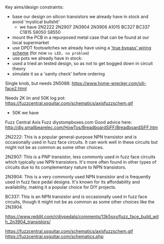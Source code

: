 

Key aims/design constraints:

- base our design on silicon transistors we already have in stock and avoid 'mystical bullshit'
	- we have 2N2222 2N2907 2N3904 2N3906 A1015 BC327 BC337 C1815 S8050 S8550
- mount the PCB in a repurposed metal case that can be found at our local supermarket
- use DPDT footswitches we already have using a ['true bypass' wiring scheme](https://stinkfoot.se/archives/2233) (for now `no LED, no problem`)
- use pots we already have in stock: 
- used a tried an tested design, so as not to get bogged down in circuit theory
- simulate it as a 'sanity check' before ordering


Single knob, but needs 2N5088: https://www.home-wrecker.com/sili-face2.html


Needs 2K lin and 50K log pot: https://fuzzcentral.ssguitar.com/schematics/axisfuzzschem.gif
- 50K we have


Fuzz Central
Axis Fuzz
diystompboxes.com
Good advice here: http://diy.smallbearelec.com/HowTos/BreadboardSiFF/BreadboardSiFF.htm

2N2222: This is a popular general-purpose NPN transistor and is occasionally used in fuzz face circuits. It can work well in these circuits but might not be as common as some other choices.

2N2907: This is a PNP transistor, less commonly used in fuzz face circuits which typically use NPN transistors. It's more often found in other types of circuits due to its complementary nature to NPN transistors.

2N3904: This is a very commonly used NPN transistor and is frequently used in fuzz face pedal designs. It's known for its affordability and availability, making it a popular choice for DIY projects.

BC337: This is an NPN transistor and is occasionally used in fuzz face circuits, though it might not be as common as some other choices like the 2N3904.


https://www.reddit.com/r/diypedals/comments/13k5sxv/fuzz_face_build_with_2n3904_transistors/

https://fuzzcentral.ssguitar.com/schematics/axisfuzzschem.gif
https://fuzzcentral.ssguitar.com/schematics.php
